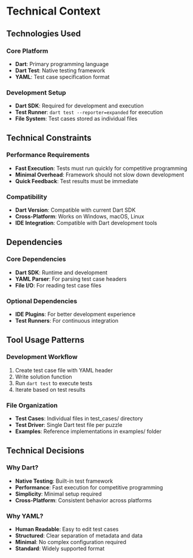 # Technical Context

## Technologies Used

### Core Platform
- **Dart**: Primary programming language
- **Dart Test**: Native testing framework
- **YAML**: Test case specification format

### Development Setup
- **Dart SDK**: Required for development and execution
- **Test Runner**: `dart test --reporter=expanded` for execution
- **File System**: Test cases stored as individual files

## Technical Constraints

### Performance Requirements
- **Fast Execution**: Tests must run quickly for competitive programming
- **Minimal Overhead**: Framework should not slow down development
- **Quick Feedback**: Test results must be immediate

### Compatibility
- **Dart Version**: Compatible with current Dart SDK
- **Cross-Platform**: Works on Windows, macOS, Linux
- **IDE Integration**: Compatible with Dart development tools

## Dependencies

### Core Dependencies
- **Dart SDK**: Runtime and development
- **YAML Parser**: For parsing test case headers
- **File I/O**: For reading test case files

### Optional Dependencies
- **IDE Plugins**: For better development experience
- **Test Runners**: For continuous integration

## Tool Usage Patterns

### Development Workflow
1. Create test case file with YAML header
2. Write solution function
3. Run `dart test` to execute tests
4. Iterate based on test results

### File Organization
- **Test Cases**: Individual files in test_cases/ directory
- **Test Driver**: Single Dart test file per puzzle
- **Examples**: Reference implementations in examples/ folder

## Technical Decisions

### Why Dart?
- **Native Testing**: Built-in test framework
- **Performance**: Fast execution for competitive programming
- **Simplicity**: Minimal setup required
- **Cross-Platform**: Consistent behavior across platforms

### Why YAML?
- **Human Readable**: Easy to edit test cases
- **Structured**: Clear separation of metadata and data
- **Minimal**: No complex configuration required
- **Standard**: Widely supported format

